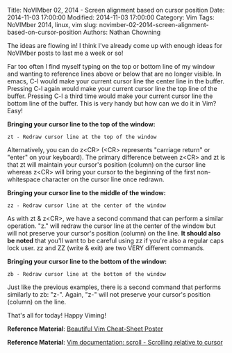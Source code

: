 Title: NoVIMber 02, 2014 - Screen alignment based on cursor position
Date: 2014-11-03 17:00:00
Modified: 2014-11-03 17:00:00
Category: Vim
Tags: NoVIMber 2014, linux, vim
slug: novimber-02-2014-screen-alignment-based-on-cursor-position
Authors: Nathan Chowning

The ideas are flowing in! I think I've already come up with enough ideas for NoVIMber posts to last me a week or so!

Far too often I find myself typing on the top or bottom line of my window and wanting to reference lines above or below that are no longer visible. In emacs, C-l would make your current cursor line the center line in the buffer. Pressing C-l again would make your current cursor line the top line of the buffer. Pressing C-l a third time would make your current cursor line the bottom line of the buffer. This is very handy but how can we do it in Vim? Easy!

__Bringing your cursor line to the top of the window:__

```
zt - Redraw cursor line at the top of the window
```

Alternatively, you can do z&lt;CR&gt; (&lt;CR&gt; represents "carriage return" or "enter" on your keyboard). The primary difference between z&lt;CR&gt; and zt is that zt will maintain your cursor's position (column) on the cursor line whereas z&lt;CR&gt; will bring your cursor to the beginning of the first non-whitespace character on the cursor line once redrawn.

__Bringing your cursor line to the middle of the window:__

```
zz - Redraw cursor line at the center of the window
```

As with zt & z&lt;CR&gt;, we have a second command that can perform a similar operation. "z." will redraw the cursor line at the center of the window but will not preserve your cursor's position (column) on the line. __It should also be noted__ that you'll want to be careful using zz if you're also a regular caps lock user. zz and ZZ (write & exit) are two VERY different commands.

__Bringing your cursor line to the bottom of the window:__

```
zb - Redraw cursor line at the bottom of the window
```

Just like the previous examples, there is a second command that performs similarly to zb: "z-". Again, "z-" will not preserve your cursor's position (column) on the line.

That's all for today! Happy Viming!

__Reference Material__: [Beautiful Vim Cheat-Sheet Poster](http://vimcheatsheet.com)

__Reference Material__: [Vim documentation: scroll - Scrolling relative to cursor](http://vimdoc.sourceforge.net/htmldoc/scroll.html#scroll-cursor)
